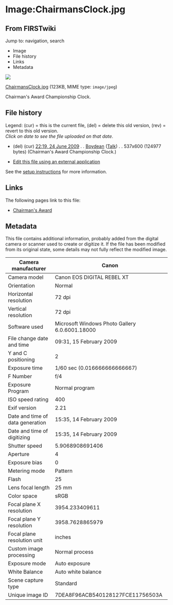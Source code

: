 # Image:ChairmansClock.jpg

## From FIRSTwiki

Jump to: navigation, search

- Image
- File history
- Links
- Metadata

![](/media/a/a3/ChairmansClock.jpg)

[ChairmansClock.jpg](/media/a/a3/ChairmansClock.jpg "ChairmansClock.jpg") (123KB, MIME type: `image/jpeg`)

Chairman's Award Championship Clock.

## File history

Legend: (cur) = this is the current file, (del) = delete this old version, (rev) = revert to this old version.<br>
_Click on date to see the file uploaded on that date_.

- (del) (cur) [22:19, 24 June 2009](/media/a/a3/ChairmansClock.jpg "/media/a/a3/ChairmansClock.jpg") . . [Boydean](User:Boydean "User:Boydean") ([Talk](/index.php?title=User_talk:Boydean&action=edit "User talk:Boydean")) . . 537x600 (124977 bytes) (Chairman's Award Championship Clock.)

- [Edit this file using an external application](/index.php?title=Image:ChairmansClock.jpg&action=edit&externaledit=true&mode=file "Image:ChairmansClock.jpg")

See the [setup instructions](http://meta.wikimedia.org/wiki/Help:External_editors "http://meta.wikimedia.org/wiki/Help:External_editors") for more information.

## Links

The following pages link to this file:

- [Chairman's Award](Chairman%27s_Award "Chairman's Award")

## Metadata

This file contains additional information, probably added from the digital camera or scanner used to create or digitize it. If the file has been modified from its original state, some details may not fully reflect the modified image.

Camera manufacturer              | Canon
-------------------------------- | ----------------------------------------------
Camera model                     | Canon EOS DIGITAL REBEL XT
Orientation                      | Normal
Horizontal resolution            | 72 dpi
Vertical resolution              | 72 dpi
Software used                    | Microsoft Windows Photo Gallery 6.0.6001.18000
File change date and time        | 09:31, 15 February 2009
Y and C positioning              | 2
Exposure time                    | 1/60 sec (0.016666666666667)
F Number                         | f/4
Exposure Program                 | Normal program
ISO speed rating                 | 400
Exif version                     | 2.21
Date and time of data generation | 15:35, 14 February 2009
Date and time of digitizing      | 15:35, 14 February 2009
Shutter speed                    | 5.9068908691406
Aperture                         | 4
Exposure bias                    | 0
Metering mode                    | Pattern
Flash                            | 25
Lens focal length                | 25 mm
Color space                      | sRGB
Focal plane X resolution         | 3954.233409611
Focal plane Y resolution         | 3958.7628865979
Focal plane resolution unit      | inches
Custom image processing          | Normal process
Exposure mode                    | Auto exposure
White Balance                    | Auto white balance
Scene capture type               | Standard
Unique image ID                  | 7DEA8F96ACB540128127FCE11756503A

